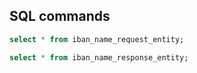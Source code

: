 ## SQL commands

``` sql
select * from iban_name_request_entity;

select * from iban_name_response_entity;
```